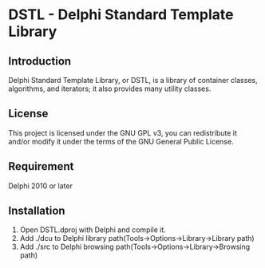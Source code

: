 DSTL - Delphi Standard Template Library
=======================================

Introduction
------------
Delphi Standard Template Library, or DSTL, is a library of container classes, algorithms, and iterators; it also provides many utility classes.

License
-------
This project is licensed under the GNU GPL v3, you can redistribute it and/or modify it under the terms of the GNU General Public License.

Requirement
-----------
Delphi 2010 or later

Installation
------------
1. Open DSTL.dproj with Delphi and compile it.
2. Add ./dcu to Delphi library path(Tools->Options->Library->Library path)
3. Add ./src to Delphi browsing path(Tools->Options->Library->Browsing path) 
